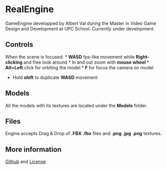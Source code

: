 # RealEngine
GameEngine developped by Albert Val during the Master in Video Game Design and Development at UPC School. 
Currently under development.
## Controls
When the scene is focused: * **WASD** fps-like movement while **Right-clicking** and free look around * In and 
out zoom with **mouse wheel** * **Alt+Left** click for orbiting the model * **F** for focus the camera on model 
* Hold **shift** to duplicate **WASD** movement
## Models
All the models with its textures are located under the **Models** folder.
## Files
Engine accepts Drag & Drop of **.FBX** **.fbx** files and **.png** **.jpg** **.png** textures.
## More information
[Github](https://github.com/AlbertVVila/Engine) and
[License](https://github.com/AlbertVVila/Engine/blob/master/LICENSE)
